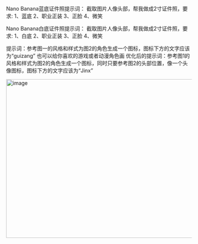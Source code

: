 Nano Banana蓝底证件照提示词：
截取图片人像头部，帮我做成2寸证件照，要求:
1、蓝底
2、职业正装
3、正脸
4、微笑

Nano Banana白底证件照提示词：
截取图片人像头部，帮我做成2寸证件照，要求:
1、白底
2、职业正装
3、正脸
4、微笑

提示词：参考图一的风格和样式为图2的角色生成一个图标，图标下方的文字应该为“guizang”
也可以给你喜欢的游戏或者动漫角色画
优化后的提示词：参考图1的风格和样式为图2的角色生成一个图标，同时只要参考图2的头部位置，像一个头像图标，图标下方的文字应该为“Jinx”

<img width="900" height="431" alt="image" src="https://github.com/user-attachments/assets/1d2c8e8e-b3e0-412c-b29b-2e4665917d08" />


